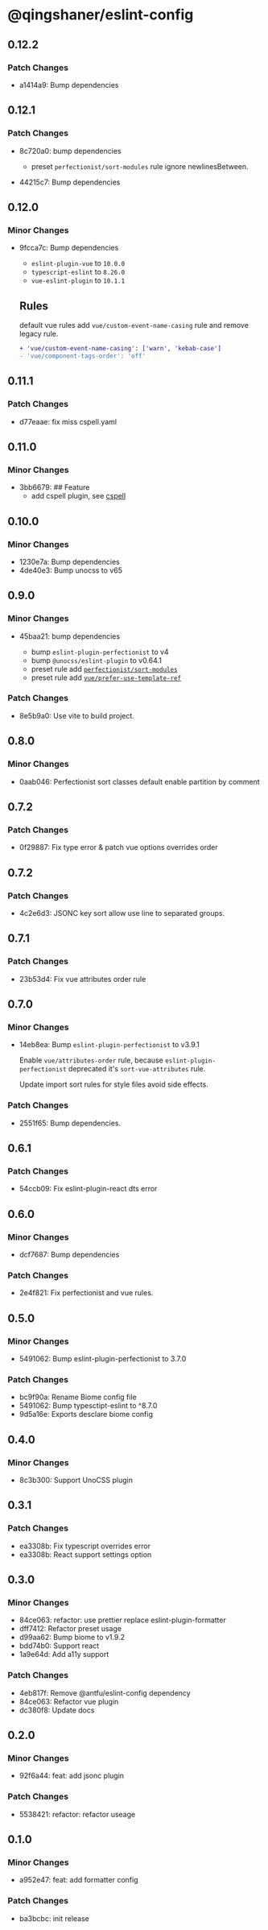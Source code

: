 # @qingshaner/eslint-config

## 0.12.2

### Patch Changes

- a1414a9: Bump dependencies

## 0.12.1

### Patch Changes

- 8c720a0: bump dependencies

  - preset `perfectionist/sort-modules` rule ignore newlinesBetween.

- 44215c7: Bump dependencies

## 0.12.0

### Minor Changes

- 9fcca7c: Bump dependencies

  - `eslint-plugin-vue` to `10.0.0`
  - `typescript-eslint` to `8.26.0`
  - `vue-eslint-plugin` to `10.1.1`

  ## Rules

  default vue rules add `vue/custom-event-name-casing` rule and remove legacy rule.

  ```diff
  + 'vue/custom-event-name-casing': ['warn', 'kebab-case']
  - 'vue/component-tags-order': 'off'
  ```

## 0.11.1

### Patch Changes

- d77eaae: fix miss cspell.yaml

## 0.11.0

### Minor Changes

- 3bb6679: ## Feature
  - add cspell plugin, see [cspell](https://cspell.org)

## 0.10.0

### Minor Changes

- 1230e7a: Bump dependencies
- 4de40e3: Bump unocss to v65

## 0.9.0

### Minor Changes

- 45baa21: bump dependencies

  - bump `eslint-plugin-perfectionist` to v4
  - bump `@unocss/eslint-plugin` to v0.64.1
  - preset rule add [`perfectionist/sort-modules`](https://perfectionist.dev/rules/sort-modules)
  - preset rule add [`vue/prefer-use-template-ref`](https://eslint.vuejs.org/rules/prefer-use-template-ref.html)

### Patch Changes

- 8e5b9a0: Use vite to build project.

## 0.8.0

### Minor Changes

- 0aab046: Perfectionist sort classes default enable partition by comment

## 0.7.2

### Patch Changes

- 0f29887: Fix type error & patch vue options overrides order

## 0.7.2

### Patch Changes

- 4c2e6d3: JSONC key sort allow use line to separated groups.

## 0.7.1

### Patch Changes

- 23b53d4: Fix vue attributes order rule

## 0.7.0

### Minor Changes

- 14eb8ea: Bump `eslint-plugin-perfectionist` to v3.9.1

  Enable `vue/attributes-order` rule, because `eslint-plugin-perfectionist` deprecated it's `sort-vue-attributes` rule.

  Update import sort rules for style files avoid side effects.

### Patch Changes

- 2551f65: Bump dependencies.

## 0.6.1

### Patch Changes

- 54ccb09: Fix eslint-plugin-react dts error

## 0.6.0

### Minor Changes

- dcf7687: Bump dependencies

### Patch Changes

- 2e4f821: Fix perfectionist and vue rules.

## 0.5.0

### Minor Changes

- 5491062: Bump eslint-plugin-perfectionist to 3.7.0

### Patch Changes

- bc9f90a: Rename Biome config file
- 5491062: Bump typesctipt-eslint to ^8.7.0
- 9d5a16e: Exports desclare biome config

## 0.4.0

### Minor Changes

- 8c3b300: Support UnoCSS plugin

## 0.3.1

### Patch Changes

- ea3308b: Fix typescript overrides error
- ea3308b: React support settings option

## 0.3.0

### Minor Changes

- 84ce063: refactor: use prettier replace eslint-plugin-formatter
- dff7412: Refactor preset usage
- d99aa62: Bump biome to v1.9.2
- bdd74b0: Support react
- 1a9e64d: Add a11y support

### Patch Changes

- 4eb817f: Remove @antfu/eslint-config dependency
- 84ce063: Refactor vue plugin
- dc380f8: Update docs

## 0.2.0

### Minor Changes

- 92f6a44: feat: add jsonc plugin

### Patch Changes

- 5538421: refactor: refactor useage

## 0.1.0

### Minor Changes

- a952e47: feat: add formatter config

### Patch Changes

- ba3bcbc: init release
